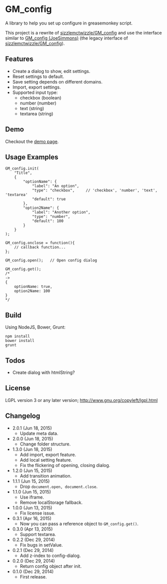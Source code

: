 GM_config
=========
A library to help you set up configure in greasemonkey script.

This project is a rewrite of [sizzlemctwizzle/GM_config][1] and use the interface similar to [GM_config (JoeSimmons)][2] (the legacy interface of [sizzlemctwizzle/GM_config][1]).

[1]: https://github.com/sizzlemctwizzle/GM_config
[2]: https://greasyfork.org/en/scripts/1884-gm-config

Features
--------
* Create a dialog to show, edit settings.
* Reset settings to default.
* Save setting depends on different domains.
* Import, export settings.
* Supported input type:
	- checkbox (boolean)
	- number (number)
	- text (string)
	- textarea (string)

Demo
----
Checkout the [demo page][3].

[3]: https://rawgit.com/eight04/GM_config/master/demo/demo.html

Usage Examples
--------------
```
GM_config.init(
	"Title",
	{
		"optionName": {
			"label": "An option",
			"type": "checkbox",		// 'checkbox', 'number', 'text', 'textarea'
			"default": true
		},
		"option2Name": {
			"label": "Another option",
			"type": "number",
			"default": 100
		}
	}
);

GM_config.onclose = function(){
	// callback function...
};

GM_config.open();	// Open config dialog

GM_config.get();
/*
->
{
	optionName: true,
	option2Name: 100
}
*/

```

Build
-----
Using NodeJS, Bower, Grunt:
```
npm install
bower install
grunt
```

Todos
-----
* Create dialog with htmlString?

License
-------
LGPL version 3 or any later version; http://www.gnu.org/copyleft/lgpl.html

Changelog
---------
* 2.0.1 (Jun 18, 2015)
	- Update meta data.
* 2.0.0 (Jun 18, 2015)
	- Change folder structure.
* 1.3.0 (Jun 18, 2015)
	- Add import, export feature.
	- Add local setting feature.
	- Fix the flickering of opening, closing dialog.
* 1.2.0 (Jun 15, 2015)
	- Add transition animation.
* 1.1.1 (Jun 15, 2015)
	- Drop `document.open, document.close`.
* 1.1.0 (Jun 15, 2015)
	- Use iframe.
	- Remove localStorage fallback.
* 1.0.0 (Jun 13, 2015)
	- Fix license issue.
* 0.3.1 (Apr 16, 2015)
	- Now you can pass a reference object to `GM_config.get()`.
* 0.3.0 (Apr 13, 2015)
	- Support textarea.
* 0.2.2 (Dec 29, 2014)
	- Fix bugs in setValue.
* 0.2.1 (Dec 29, 2014)
	- Add z-index to config-dialog.
* 0.2.0 (Dec 29, 2014)
	- Return config object after init.
* 0.1.0 (Dec 29, 2014)
	- First release.
